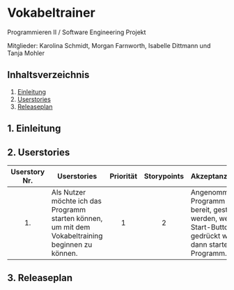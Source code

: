 # Vokabeltrainer

Programmieren II / Software Engineering Projekt

Mitglieder: Karolina Schmidt, Morgan Farnworth, Isabelle Dittmann und Tanja Mohler

## Inhaltsverzeichnis

1. [Einleitung](#einleitung)
1. [Userstories](#userstories)
1. [Releaseplan](#releaseplan)

## 1. Einleitung

## 2. Userstories
| **Userstory Nr.** |   **Userstories**  |  **Priorität** | **Storypoints** | **Akzeptanzkriterien** |
|:-:|------|:-:|:-:|-----|
| 1. | Als Nutzer möchte ich das Programm starten können, um mit dem Vokabeltraining beginnen zu können. | 1 | 2 | Angenommen das Programm ist bereit, gestartet zu werden, wenn der Start-Button gedrückt wird, dann startet das Programm. |


## 3. Releaseplan
